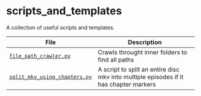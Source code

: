 # scripts_and_templates
A collection of useful scripts and templates.


<!-- TABLE_START -->
| File | Description |
|------|-------------|
| [`file_path_crawler.py`](scripts/file_path_crawler.py) | Crawls throught inner folders to find all paths |
| [`split_mkv_using_chapters.py`](scripts/split_mkv_using_chapters.py) | A script to split an entire disc mkv into multiple episodes if it has chapter markers |
<!-- TABLE_END -->
